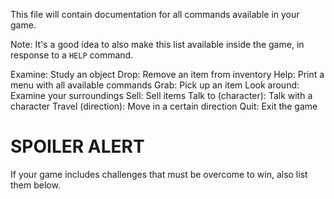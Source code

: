 This file will contain documentation for all commands available in your game.

Note:  It's a good idea to also make this list available inside the game, in response to a `HELP` command.

Examine: Study an object
Drop: Remove an item from inventory
Help: Print a menu with all available commands
Grab: Pick up an item
Look around: Examine your surroundings
Sell: Sell items
Talk to (character): Talk with a character
Travel (direction): Move in a certain direction
Quit: Exit the game 


# SPOILER ALERT

If your game includes challenges that must be overcome to win, also list them below.
